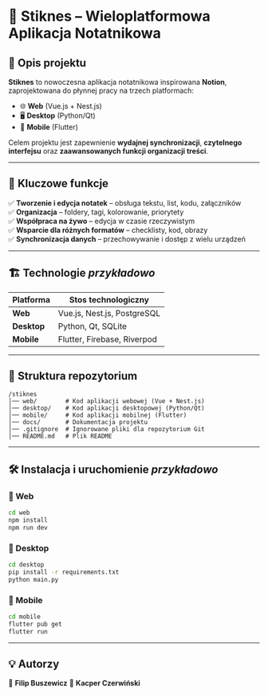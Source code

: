 # 📌 Stiknes – Wieloplatformowa Aplikacja Notatnikowa

## 📝 Opis projektu
**Stiknes** to nowoczesna aplikacja notatnikowa inspirowana **Notion**, zaprojektowana do płynnej pracy na trzech platformach:

- 🌐 **Web** (Vue.js + Nest.js)
- 🖥 **Desktop** (Python/Qt)
- 📱 **Mobile** (Flutter)

Celem projektu jest zapewnienie **wydajnej synchronizacji**, **czytelnego interfejsu** oraz **zaawansowanych funkcji organizacji treści**.

---

## 🚀 Kluczowe funkcje
✅ **Tworzenie i edycja notatek** – obsługa tekstu, list, kodu, załączników  
✅ **Organizacja** – foldery, tagi, kolorowanie, priorytety  
✅ **Współpraca na żywo** – edycja w czasie rzeczywistym  
✅ **Wsparcie dla różnych formatów** – checklisty, kod, obrazy  
✅ **Synchronizacja danych** – przechowywanie i dostęp z wielu urządzeń  

---

## 🏗 Technologie *przykładowo*
| Platforma  | Stos technologiczny |
|------------|---------------------|
| **Web**    | Vue.js, Nest.js, PostgreSQL |
| **Desktop** | Python, Qt, SQLite |
| **Mobile** | Flutter, Firebase, Riverpod |

---

## 🎯 Struktura repozytorium
```
/stiknes
│── web/        # Kod aplikacji webowej (Vue + Nest.js)
│── desktop/    # Kod aplikacji desktopowej (Python/Qt)
│── mobile/     # Kod aplikacji mobilnej (Flutter)
│── docs/       # Dokumentacja projektu
│── .gitignore  # Ignorowane pliki dla repozytorium Git
│── README.md   # Plik README
```

---

## 🛠 Instalacja i uruchomienie *przykładowo* 

### 🔹 Web
```sh
cd web
npm install
npm run dev
```

### 🔹 Desktop
```sh
cd desktop
pip install -r requirements.txt
python main.py
```

### 🔹 Mobile
```sh
cd mobile
flutter pub get
flutter run
```

---

## 💡 Autorzy
👤 **Filip Buszewicz** 
👤 **Kacper Czerwiński**  
